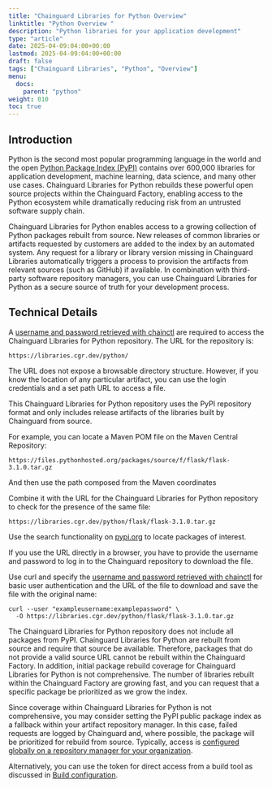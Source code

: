 ```yaml
---
title: "Chainguard Libraries for Python Overview"
linktitle: "Python Overview "
description: "Python libraries for your application development"
type: "article"
date: 2025-04-09:04:00+00:00
lastmod: 2025-04-09:04:00+00:00
draft: false
tags: ["Chainguard Libraries", "Python", "Overview"]
menu:
  docs:
    parent: "python"
weight: 010
toc: true
---
```


## Introduction

Python is the second most popular programming language in the world and the open [Python Package Index (PyPI)](https://pypi.org/) contains over 600,000 libraries for application development, machine learning, data science, and many other use cases. Chainguard Libraries for Python rebuilds these powerful open source projects within the Chainguard Factory, enabling access to the Python ecosystem while dramatically reducing risk from an untrusted software supply chain.

Chainguard Libraries for Python enables access to a growing collection of Python packages rebuilt from source. New releases of common libraries or artifacts requested by customers are added to the index by an automated system. Any request for a library or library version missing in Chainguard Libraries automatically triggers a process to provision the artifacts from relevant sources (such as GitHub) if available. In combination with third-party software repository managers, you can use Chainguard Libraries for Python as a secure source of truth for your development process.

## Technical Details

A [username and password retrieved with
chainctl](/chainguard/libraries/access/) are required to access the Chainguard
Libraries for Python repository. The URL for the repository is:

```
https://libraries.cgr.dev/python/
```

The URL does not expose a browsable directory structure. However, if you know the location of any particular artifact, you can use the login credentials and a set path URL to access a file.

This Chainguard Libraries for Python repository uses the PyPI repository format and only includes release artifacts of the libraries built by Chainguard from source. 

For example, you can locate a Maven POM file on the Maven Central Repository:

```
https://files.pythonhosted.org/packages/source/f/flask/flask-3.1.0.tar.gz
```

And then use the path composed from the Maven coordinates

Combine it with the URL for the Chainguard Libraries for Python repository to check for the presence of the same file:

```
https://libraries.cgr.dev/python/flask/flask-3.1.0.tar.gz
```

Use the search functionality on [pypi.org](https://pypi.org/) to locate packages of interest.

If you use the URL directly in a browser, you have to provide the username and
password to log in to the Chainguard repository to download the file.

Use curl and specify the [username and password retrieved with
chainctl](/chainguard/libraries/access/) for basic user authentication and the
URL of the file to download and save the file with the original name:

```
curl --user "exampleusername:examplepassword" \
  -O https://libraries.cgr.dev/python/flask/flask-3.1.0.tar.gz
```

The Chainguard Libraries for Python repository does not include all packages from PyPI. Chainguard Libraries for Python are rebuilt from source and require that source be available. Therefore, packages that do not provide a valid source URL cannot be rebuilt within the Chainguard Factory. In addition, initial package rebuild coverage for Chainguard Libraries for Python is not comprehensive. The number of libraries rebuilt within the Chainguard Factory are growing fast, and you can request that a specific package be prioritized as we grow the index.

Since coverage within Chainguard Libraries for Python is not comprehensive, you may consider setting the PyPI public package index as a fallback within your artifact repository manager. In this case, failed requests are logged by Chainguard and, where possible, the package will be prioritized for rebuild from source. Typically, access is [configured globally on a repository manager for your
organization](/chainguard/libraries/python/global-configuration/).

Alternatively, you can use the token for direct access from a build tool as discussed in [Build configuration](/chainguard/libraries/python/build-configuration/).
